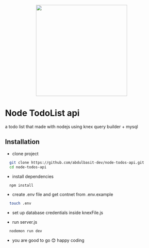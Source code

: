 
<p align="center"><a href="https://nodejs.org/en/" target="_blank"><img src="https://nodejs.org/static/images/logos/nodejs-new-pantone-white.svg" width="300"></a></p>



# Node TodoList api

a todo list that made with nodejs using knex query builder + mysql


## Installation


- clone project

```bash
  git clone https://github.com/abdulbasit-dev/node-todos-api.git
  cd node-todos-api
```
- install dependencies

```bash
  npm install
```
- create .env file and get contnet from .env.example

```bash
  touch .env
```
- set up database credentials inside knexFile.js

- run server.js

```bash
  nodemon run dev
```

- you are good to go 😊 happy coding


    
